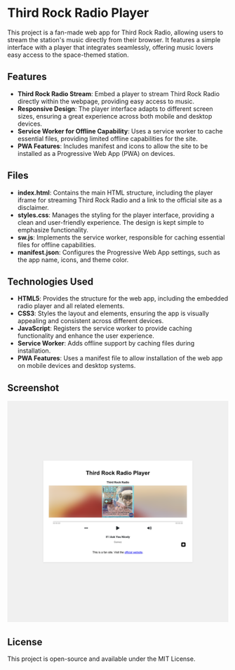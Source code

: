 # Third Rock Radio Player

This project is a fan-made web app for Third Rock Radio, allowing users to stream the station's music directly from their browser. It features a simple interface with a player that integrates seamlessly, offering music lovers easy access to the space-themed station.

## Features
- **Third Rock Radio Stream**: Embed a player to stream Third Rock Radio directly within the webpage, providing easy access to music.
- **Responsive Design**: The player interface adapts to different screen sizes, ensuring a great experience across both mobile and desktop devices.
- **Service Worker for Offline Capability**: Uses a service worker to cache essential files, providing limited offline capabilities for the site.
- **PWA Features**: Includes manifest and icons to allow the site to be installed as a Progressive Web App (PWA) on devices.

## Files
- **index.html**: Contains the main HTML structure, including the player iframe for streaming Third Rock Radio and a link to the official site as a disclaimer.
- **styles.css**: Manages the styling for the player interface, providing a clean and user-friendly experience. The design is kept simple to emphasize functionality.
- **sw.js**: Implements the service worker, responsible for caching essential files for offline capabilities.
- **manifest.json**: Configures the Progressive Web App settings, such as the app name, icons, and theme color.

## Technologies Used
- **HTML5**: Provides the structure for the web app, including the embedded radio player and all related elements.
- **CSS3**: Styles the layout and elements, ensuring the app is visually appealing and consistent across different devices.
- **JavaScript**: Registers the service worker to provide caching functionality and enhance the user experience.
- **Service Worker**: Adds offline support by caching files during installation.
- **PWA Features**: Uses a manifest file to allow installation of the web app on mobile devices and desktop systems.

## Screenshot
![Third Rock Radio Player](ThirdRockRadioPlayerDemo.png)

## License
This project is open-source and available under the MIT License.